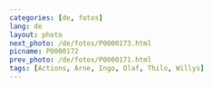 ```yaml
---
categories: [de, fotos]
lang: de
layout: photo
next_photo: /de/fotos/P0000173.html
picname: P0000172
prev_photo: /de/fotos/P0000171.html
tags: [Actions, Arne, Ingo, Olaf, Thilo, Willys]
---
```

